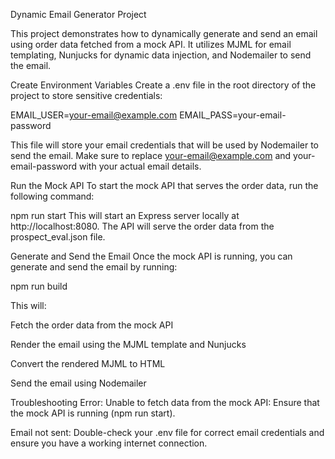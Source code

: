 Dynamic Email Generator Project

This project demonstrates how to dynamically generate and send an email using order data fetched from a mock API. It utilizes MJML for email templating, Nunjucks for dynamic data injection, and Nodemailer to send the email.

Create Environment Variables
Create a .env file in the root directory of the project to store sensitive credentials:

EMAIL_USER=your-email@example.com
EMAIL_PASS=your-email-password

This file will store your email credentials that will be used by Nodemailer to send the email. Make sure to replace your-email@example.com and your-email-password with your actual email details.

Run the Mock API
To start the mock API that serves the order data, run the following command:

npm run start
This will start an Express server locally at http://localhost:8080. The API will serve the order data from the prospect_eval.json file.

Generate and Send the Email
Once the mock API is running, you can generate and send the email by running:

npm run build

This will:

Fetch the order data from the mock API

Render the email using the MJML template and Nunjucks

Convert the rendered MJML to HTML

Send the email using Nodemailer

Troubleshooting
Error: Unable to fetch data from the mock API: Ensure that the mock API is running (npm run start).

Email not sent: Double-check your .env file for correct email credentials and ensure you have a working internet connection.
